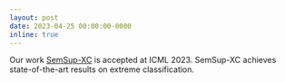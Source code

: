 ```yaml
---
layout: post
date: 2023-04-25 00:00:00-0000
inline: true
---
```


Our work <a href="https://arxiv.org/pdf/2301.11309.pdf">SemSup-XC</a> is accepted at ICML 2023. SemSup-XC achieves state-of-the-art results on extreme classification.